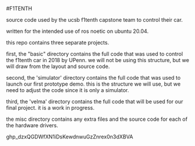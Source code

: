 #F1TENTH

source code used by the ucsb f1tenth capstone team to control their car.

written for the intended use of ros noetic on ubuntu 20.04.

this repo contains three separate projects.

first, the "basic" directory contains the full code that was used to control the f1tenth car in 2018 by UPenn. we will not be using this structure, but we will draw from the layout and source code.

second, the 'simulator' directory contains the full code that was used to launch our first prototype demo. this is the structure we will use, but we need to adjust the code since it is only a simulator.

third, the 'velma' directory contains the full code that will be used for our final project. it is a work in progress.

the misc directory contains any extra files and the source code for each of the hardware drivers.

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
